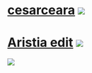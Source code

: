 # [cesarceara](https://www.dropbox.com/s/tk1kz874x95ahrh/cesarceara.osk?dl=0) ![](https://osu.ppy.sh/ss/15232837/533e)
# [Aristia edit](https://www.dropbox.com/s/143elu7cwniumik/Aristia%28Edit%29%2Btrail.osk?dl=0) ![](https://imgur.com/a/XbYhkrg.png)

![](https://osu.ppy.sh/ss/15232841/33d6)
